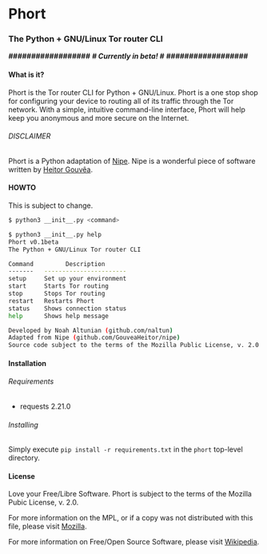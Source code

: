 # Phort
### The Python + GNU/Linux Tor router CLI

_**##################**_
_**# Currently in beta! #**_
_**##################**_

#### What is it?
Phort is the Tor router CLI for Python + GNU/Linux. Phort is a one stop shop for configuring your device to routing all of its traffic through the Tor network. With a simple, intuitive command-line interface, Phort will help keep you anonymous and more secure on the Internet.

###### DISCLAIMER
Phort is a Python adaptation of [Nipe](https://github.com/GouveaHeitor/nipe). Nipe is a wonderful piece of software written by [Heitor Gouvêa](https://github.com/GouveaHeitor).

#### HOWTO
This is subject to change.
```bash
$ python3 __init__.py <command>

$ python3 __init__.py help
Phort v0.1beta
The Python + GNU/Linux Tor router CLI

Command         Description
-------   -----------------------
setup     Set up your environment
start     Starts Tor routing
stop      Stops Tor routing
restart   Restarts Phort
status    Shows connection status
help      Shows help message

Developed by Noah Altunian (github.com/naltun)
Adapted from Nipe (github.com/GouveaHeitor/nipe)
Source code subject to the terms of the Mozilla Public License, v. 2.0
```

#### Installation
###### Requirements
* requests 2.21.0

###### Installing
Simply execute `pip install -r requirements.txt` in the `phort` top-level directory.

#### License
Love your Free/Libre Software. Phort is subject to the terms of the Mozilla Pubic License, v. 2.0.

For more information on the MPL, or if a copy was not distributed with this file, please visit [Mozilla](http://mozilla.org/MPL/2.0/).

For more information on Free/Open Source Software, please visit [Wikipedia](https://en.wikipedia.org/wiki/Free_software_movement).
